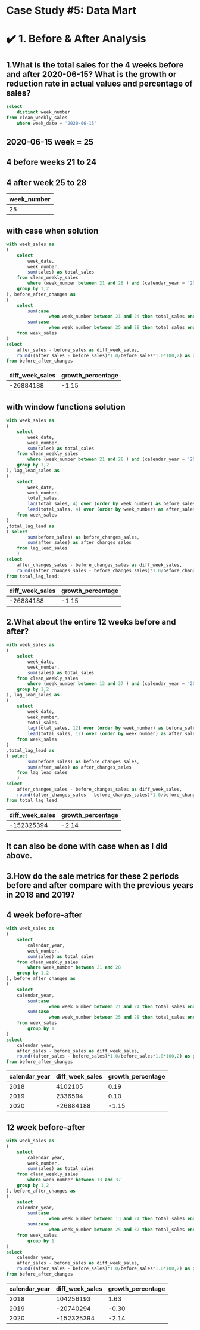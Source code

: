 # Case Study #5: Data Mart

# ✔️ 1. Before & After Analysis

## 1.What is the total sales for the 4 weeks before and after 2020-06-15? What is the growth or reduction rate in actual values and percentage of sales?

````sql
select 
	distinct week_number
from clean_weekly_sales 
	where week_date = '2020-06-15'
````
## 2020-06-15 week = 25
## 4 before weeks 21 to 24 
## 4 after week 25 to 28 

| week_number |
|-------------|
| 25          |

## with case when solution

````sql
with week_sales as 
(
	select 
		week_date,
		week_number,
		sum(sales) as total_sales
	from clean_weekly_sales 
		where (week_number between 21 and 28 ) and (calendar_year = '2020')
	group by 1,2
), before_after_changes as 
(
	select 
		sum(case
		   		when week_number between 21 and 24 then total_sales end) as before_sales,
		sum(case
		   		when week_number between 25 and 28 then total_sales end) as after_sales
	from week_sales 
)
select 
	after_sales - before_sales as diff_week_sales,
	round((after_sales - before_sales)*1.0/before_sales*1.0*100,2) as growth_percentage
from before_after_changes
````
| diff_week_sales | growth_percentage |
|-----------------|-------------------|
| -26884188       | -1.15             |


  ## with window functions solution 

````sql
with week_sales as 
(
	select 
		week_date,
		week_number,
		sum(sales) as total_sales
	from clean_weekly_sales 
		where (week_number between 21 and 28 ) and (calendar_year = '2020')
	group by 1,2
), lag_lead_sales as 
(
	select 
		week_date,
		week_number,
		total_sales,
		lag(total_sales, 4) over (order by week_number) as before_sales,
		lead(total_sales, 4) over (order by week_number) as after_sales
	from week_sales 
)
,total_lag_lead as 
( select 
		sum(before_sales) as before_changes_sales,
 		sum(after_sales) as after_changes_sales
 	from lag_lead_sales 
	)
select 	
	after_changes_sales - before_changes_sales as diff_week_sales,
	round((after_changes_sales - before_changes_sales)*1.0/before_changes_sales*1.0*100,2) as growth_percentage
from total_lag_lead;
````

| diff_week_sales | growth_percentage |
|-----------------|-------------------|
| -26884188       | -1.15             |

## 2.What about the entire 12 weeks before and after?

````sql
with week_sales as 
(
	select 
		week_date,
		week_number,
		sum(sales) as total_sales
	from clean_weekly_sales 
		where (week_number between 13 and 37 ) and (calendar_year = '2020')
	group by 1,2
), lag_lead_sales as 
(
	select 
		week_date,
		week_number,
		total_sales,
		lag(total_sales, 12) over (order by week_number) as before_sales,
		lead(total_sales, 12) over (order by week_number) as after_sales
	from week_sales 
)
,total_lag_lead as 
( select 
		sum(before_sales) as before_changes_sales,
 		sum(after_sales) as after_changes_sales
 	from lag_lead_sales 
	)
select 	
	after_changes_sales - before_changes_sales as diff_week_sales,
	round((after_changes_sales - before_changes_sales)*1.0/before_changes_sales*1.0*100,2) as growth_percentage
from total_lag_lead
````
| diff_week_sales | growth_percentage |
|-----------------|-------------------|
| -152325394      | -2.14             |

## It can also be done with case when as I did above.

## 3.How do the sale metrics for these 2 periods before and after compare with the previous years in 2018 and 2019?

## 4 week before-after 

````sql
with week_sales as 
(
	select 
		calendar_year,
		week_number,
		sum(sales) as total_sales
	from clean_weekly_sales 
		where week_number between 21 and 28 
	group by 1,2
), before_after_changes as 
(
	select 
	calendar_year,
		sum(case
		   		when week_number between 21 and 24 then total_sales end) as before_sales,
		sum(case
		   		when week_number between 25 and 28 then total_sales end) as after_sales
	from week_sales 
		group by 1
)
select 
	calendar_year,
	after_sales - before_sales as diff_week_sales,
	round((after_sales - before_sales)*1.0/before_sales*1.0*100,2) as growth_percentage
from before_after_changes
````
| calendar_year | diff_week_sales | growth_percentage |
|---------------|-----------------|-------------------|
| 2018          | 4102105         | 0.19              |
| 2019          | 2336594         | 0.10              |
| 2020          | -26884188       | -1.15             |

## 12 week before-after 

````sql
with week_sales as 
(
	select 
		calendar_year,
		week_number,
		sum(sales) as total_sales
	from clean_weekly_sales 
		where week_number between 13 and 37
	group by 1,2
), before_after_changes as 
(
	select 
	calendar_year,
		sum(case
		   		when week_number between 13 and 24 then total_sales end) as before_sales,
		sum(case
		   		when week_number between 25 and 37 then total_sales end) as after_sales
	from week_sales 
		group by 1
)
select 
	calendar_year,
	after_sales - before_sales as diff_week_sales,
	round((after_sales - before_sales)*1.0/before_sales*1.0*100,2) as growth_percentage
from before_after_changes
````

| calendar_year | diff_week_sales | growth_percentage |
|---------------|-----------------|-------------------|
| 2018          | 104256193       | 1.63              |
| 2019          | -20740294       | -0.30             |
| 2020          | -152325394      | -2.14             |
